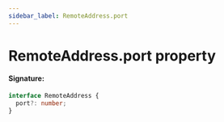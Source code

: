 ```yaml
---
sidebar_label: RemoteAddress.port
---
```


# RemoteAddress.port property

#### Signature:

```typescript
interface RemoteAddress {
  port?: number;
}
```
